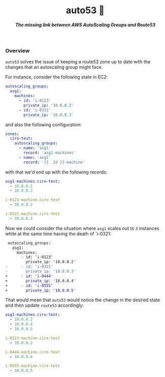 <h1 align="center">auto53 📂  </h1>

<h5 align="center">The missing link between AWS AutoScaling Groups and Route53</h5>

<br/>


### Overview

`auto53` solves the issue of keeping a route53 zone up to date with the changes that an autoscaling group might face. 

For instance, consider the following state in EC2:

```yaml
autoscaling_groups:
  asg1:
    machines:
      - id: 'i-0123'
        private_ip: '10.0.0.2'
      - id: 'i-0321'
        private_ip: '10.0.0.3' 
```

and also the following configuration:

```yaml
zones:
  ciro-test:
    autoscaling_groups:
      - name: 'asg1'
        record: 'asg1-machines'
      - name: 'asg1'
        record: '{{ .Id }}-machine'
```

with that we'd end up with the following records:

```yaml
asg1-machines.ciro-test:
  - 10.0.0.2
  - 10.0.0.3

i-0123-machine.ciro-test
  - 10.0.0.2

i-0321-machine.ciro-test
  - 10.0.0.3
```

Now we could consider the situation where `asg1` scales out to `3` instances while at the same time having the death of `i-0321:


```diff
 autoscaling_groups:
   asg1:
     machines:
       - id: 'i-0123'
         private_ip: '10.0.0.2'
-      - id: 'i-0321'
-        private_ip: '10.0.0.3' 
+      - id: 'i-0444'
+        private_ip: '10.0.0.4' 
+      - id: 'i-0555'
+        private_ip: '10.0.0.5' 
```

That would mean that `auto53` would notice the change in the desired state and then update `route53` accordingly:



```yaml
asg1-machines.ciro-test:
  - 10.0.0.2
  - 10.0.0.4
  - 10.0.0.5

i-0123-machine.ciro-test
  - 10.0.0.2

i-0444-machine.ciro-test
  - 10.0.0.4

i-0555-machine.ciro-test
  - 10.0.0.5
```

